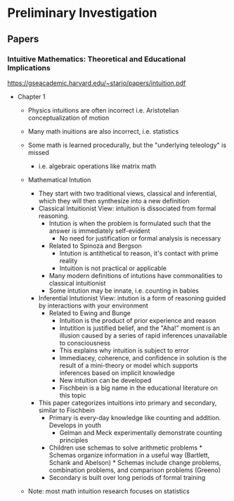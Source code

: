 # Preliminary Investigation

## Papers

### Intuitive Mathematics: Theoretical and Educational Implications

https://gseacademic.harvard.edu/~starjo/papers/intuition.pdf

* Chapter 1
    - Physics intuitions are often incorrect i.e. Aristotelian conceptualization of motion
    - Many math inuitions are also incorrect, i.e. statistics
    - Some math is learned procedurally, but the "underlying teleology" is missed
        * i.e. algebraic operations like matrix math
    - Mathematical Intution
        * They start with two traditional views, classical and inferential, which they will then synthesize into a new definition
        - Classical Intuitionist View: intuition is dissociated from formal reasoning.
      	    * Intution is when the problem is formulated such that the answer is immediately self-evident
                - No need for justification or formal analysis is necessary
            * Related to Spinoza and Bergson
                - Intution is antithetical to reason, it's contact with prime reality
                - Intuition is not practical or applicable
            * Many modern definitions of intutions have commonalities to classical intuitionist
            * Some intution may be innate, i.e. counting in babies
        - Inferential Intutionist View: intution is a form of reasoning guided by interactions with your environment
            * Related to Ewing and Bunge
                - Intuition is the product of prior experience and reason
                - Intutition is justified belief, and the "Aha!" moment is an illusion caused by a series of rapid inferences unavailable to consciousness
                - This explains why intuition is subject to error
                - Immediacey, coherence, and confidence in solution is the result of a mini-theory or model which supports inferences based on implicit knowledge
                - New intuition can be developed
                - Fischbein is a big name in the educational literature on this topic
       * This paper categorizes intuitions into primary and secondary, similar to Fischbein
           - Primary is every-day knowledge like counting and addition. Develops in youth
               - Gelman and Meck experimentally demonstrate counting principles
	       - Children use schemas to solve arithmetic problems 
                   * Schemas organize information in a useful way (Bartlett, Schank and Abelson)
                   * Schemas include change problems, combination problems, and comparison problems (Greeno)
           - Secondary is built over long periods of formal training

  - Note: most math intuition research focuses on statistics